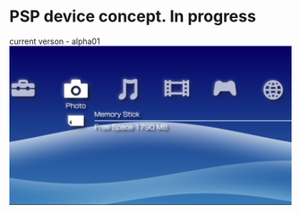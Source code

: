 # PSP device concept. In progress
current verson - alpha01
![alpha01 version](git-src/images/alpha01.png)
